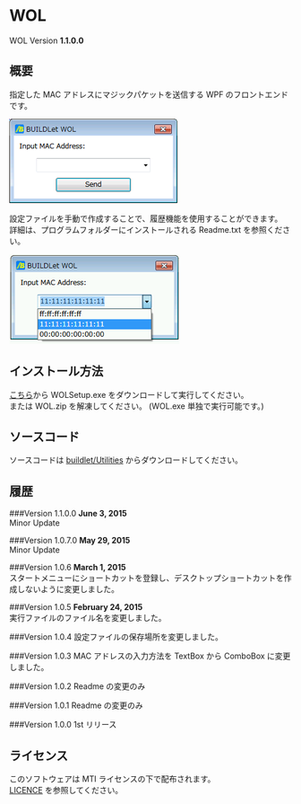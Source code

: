 WOL
===

WOL Version **1.1.0.0**

## 概要
指定した MAC アドレスにマジックパケットを送信する WPF のフロントエンドです。  

![Screenshot](/images/WOL.png "Screenshot")

設定ファイルを手動で作成することで、履歴機能を使用することができます。  
詳細は、プログラムフォルダーにインストールされる Readme.txt を参照ください。

![History](/images/WOL_History.png "履歴機能")


## インストール方法
[こちら](https://github.com/buildlet/WOL/releases "Releases")から WOLSetup.exe をダウンロードして実行してください。  
または WOL.zip を解凍してください。 (WOL.exe 単独で実行可能です。)


## ソースコード
ソースコードは [buildlet/Utilities](https://github.com/buildlet/Utilities "buildlet/Utilities") からダウンロードしてください。


## 履歴

###Version 1.1.0.0
**June 3, 2015**  
Minor Update

###Version 1.0.7.0
**May 29, 2015**  
Minor Update

###Version 1.0.6
**March 1, 2015**  
スタートメニューにショートカットを登録し、デスクトップショートカットを作成しないように変更しました。

###Version 1.0.5
**February 24, 2015**  
実行ファイルのファイル名を変更しました。

###Version 1.0.4
設定ファイルの保存場所を変更しました。

###Version 1.0.3
MAC アドレスの入力方法を TextBox から ComboBox に変更しました。

###Version 1.0.2
Readme の変更のみ

###Version 1.0.1
Readme の変更のみ

###Version 1.0.0
1st リリース


## ライセンス
このソフトウェアは MTI ライセンスの下で配布されます。  
[LICENCE](/LICENSE "LICENSE") を参照してください。
